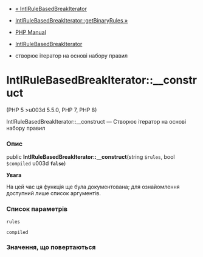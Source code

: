 - [«
IntlRuleBasedBreakIterator](class.intlrulebasedbreakiterator.md)
- [IntlRuleBasedBreakIterator::getBinaryRules
»](intlrulebasedbreakiterator.getbinaryrules.md)

- [PHP Manual](index.md)
- [IntlRuleBasedBreakIterator](class.intlrulebasedbreakiterator.md)
- створює ітератор на основі набору правил

# IntlRuleBasedBreakIterator::\_\_construct

(PHP 5 \>u003d 5.5.0, PHP 7, PHP 8)

IntlRuleBasedBreakIterator::\_\_construct — Створює ітератор на основі
набору правил

### Опис

public **IntlRuleBasedBreakIterator::\_\_construct**(string `$rules`,
bool `$compiled` u003d **`false`**)

**Увага**

На цей час ця функція ще була документована; для
ознайомлення доступний лише список аргументів.

### Список параметрів

`rules`

`compiled`

### Значення, що повертаються
